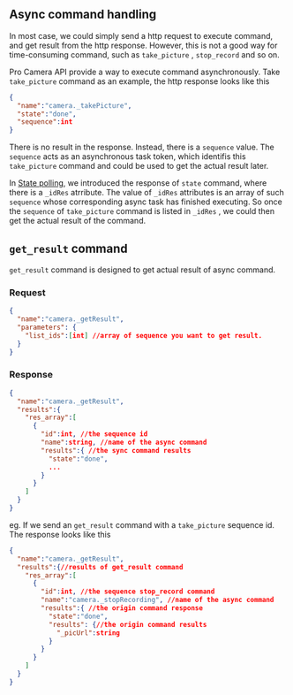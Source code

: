## Async command handling

In most case, we could simply send a http request to execute command, and get result from the http response. However, this is not a good way for time-consuming command, such as `take_picture` , `stop_record` and so on.

Pro Camera API provide a way to execute command asynchronously. Take `take_picture` command as an example, the http response looks like this

```json
{
  "name":"camera._takePicture",
  "state":"done",
  "sequence":int
}
```

There is no result in the response. Instead, there is a `sequence` value. The `sequence` acts as an asynchronous task token, which identifis this `take_picture` command and could be used to get the actual result later.

In [State polling](state_polling.md), we introduced the response of `state` command, where there is a `_idRes` atrribute. The value of `_idRes` attributes is an array of such `sequence` whose corresponding async task has finished executing.  So once the `sequence` of `take_picture` command is listed in `_idRes` , we could then get the actual result of the command.

## `get_result` command

`get_result` command is designed to get actual result of async command.

### Request

```json
{
  "name":"camera._getResult",
  "parameters": {
    "list_ids":[int] //array of sequence you want to get result.
  }
}
```



### Response

```json
{
  "name":"camera._getResult",
  "results":{
    "res_array":[
      {
        "id":int, //the sequence id
        "name":string, //name of the async command
        "results":{ //the sync command results
          "state":"done",
          ...
        }
      }
    ]
  }
}
```



eg. If we send an `get_result` command  with a `take_picture` sequence id. The response looks like this

```json
{
  "name":"camera._getResult",
  "results":{//results of get_result command
    "res_array":[
      {
        "id":int, //the sequence stop_record command
        "name":"camera._stopRecording", //name of the async command
        "results":{ //the origin command response
          "state":"done",
          "results": {//the origin command results
            "_picUrl":string
          }
        }
      }
    ]
  }
}
```



